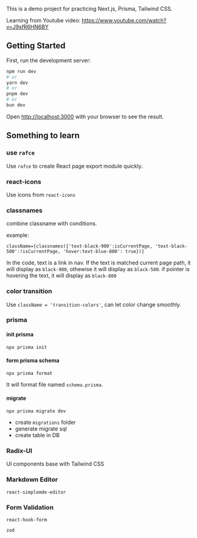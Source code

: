 This is a demo project for practicing Next.js, Prisma, Tailwind CSS.

Learning from Youtube video: https://www.youtube.com/watch?v=J9sfR6HN6BY

## Getting Started

First, run the development server:

```bash
npm run dev
# or
yarn dev
# or
pnpm dev
# or
bun dev
```

Open [http://localhost:3000](http://localhost:3000) with your browser to see the result.

## Something to learn
 
### use `rafce`
Use `rafce` to create React page export module quickly.

### react-icons
Use icons from `react-icons `

### classnames
combine classname with conditions.

example:
``` tsx
className={classnames({'text-black-900':isCurrentPage, 'text-black-500':!isCurrentPage, 'hover:text-blue-800': true})}
```

In the code, text is a link in nav. If the text is matched current page path, it will display as `black-900`, othewise it will display as `black-500`. if pointer is hovering the text, it will display as `black-800`

### color transition
Use `className = 'transition-colors'`, can let color change smoothly.

### prisma

#### init prisma
`npx prisma init`

#### form prisma schema
`npx prisma format`

It will format file named `schema.prisma`.

#### migrate
`npx prisma migrate dev`

- create `migrations` folder
- generate migrate sql
- create table in DB

### Radix-UI
UI components base with Tailwind CSS

### Markdown Editor
`react-simplemde-editor`

### Form Validation

`react-hook-form`

`zod`

